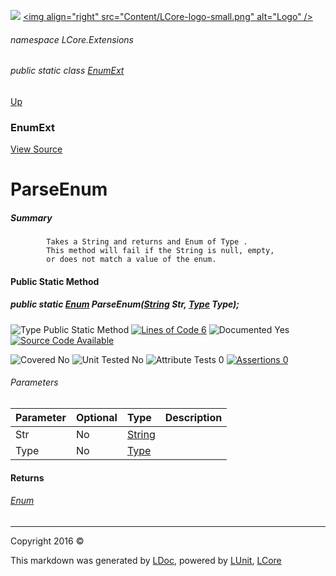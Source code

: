 ![](Content/LCore-banner-small.png "")
[&lt;img align=&quot;right&quot; src=&quot;Content/LCore-logo-small.png&quot; alt=&quot;Logo&quot; /&gt;](../README.md)

###### namespace LCore.Extensions

###### public static class [EnumExt](docs/EnumExt.md)
[Up](docs/EnumExt.md)

### EnumExt
[View Source](Extensions/Value%20Types/EnumExt.cs)

# ParseEnum

##### Summary

            Takes a String and returns and Enum of Type .
            This method will fail if the String is null, empty, 
            or does not match a value of the enum.
            

#### Public Static Method

##### public static <a href="https://msdn.microsoft.com/en-us/library/system.enum.aspx" alt="">Enum</a> ParseEnum(<a href="https://msdn.microsoft.com/en-us/library/system.string.aspx" alt="">String</a> Str, <a href="https://msdn.microsoft.com/en-us/library/system.type.aspx" alt="">Type</a> Type);

![Type Public Static Method](http://b.repl.ca/v1/Type-Public%20Static%20Method-blue.png "") [![Lines of Code 6](http://b.repl.ca/v1/Lines%20of%20Code-6-blue.png "")](Extensions/Value%20Types/EnumExt.cs#L51)    ![Documented Yes](http://b.repl.ca/v1/Documented-Yes-brightgreen.png "") [![Source Code Available](http://b.repl.ca/v1/Source%20Code-Available-brightgreen.png "")](Extensions/Value%20Types/EnumExt.cs#L51)

![Covered No](http://b.repl.ca/v1/Covered-No-red.png "") ![Unit Tested No](http://b.repl.ca/v1/Unit%20Tested-No-lightgrey.png "") ![Attribute Tests 0](http://b.repl.ca/v1/Attribute%20Tests-0-lightgrey.png "") [![Assertions 0](http://b.repl.ca/v1/Assertions-0-lightgrey.png "")](Extensions/Value%20Types/EnumExt.cs)

###### Parameters

Parameter | Optional | Type | Description
:---  | :---  | :---  | :--- 
Str | No | [String](https://msdn.microsoft.com/en-us/library/system.string.aspx) | 
Type | No | [Type](https://msdn.microsoft.com/en-us/library/system.type.aspx) | 


#### Returns

###### [Enum](https://msdn.microsoft.com/en-us/library/system.enum.aspx)



---

Copyright 2016 &copy; [](../README.md) [](../TableOfContents.md)

This markdown was generated by [LDoc](https://github.com/CodeSingularity/LDoc), powered by [LUnit](https://github.com/CodeSingularity/LUnit), [LCore](https://github.com/CodeSingularity/LCore)
